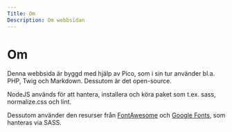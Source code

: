 ```yaml
---
Title: Om
Description: Om webbsidan
---
```


# Om

Denna webbsida är byggd med hjälp av Pico, som i sin tur använder bl.a. PHP, Twig och Markdown. Dessutom är det open-source.

NodeJS används för att hantera, installera och köra paket som t.ex. sass, normalize.css och lint.

Dessutom använder den resurser från [FontAwesome](https://fontawesome.com/) och [Google Fonts](https://fonts.google.com/), som hanteras via SASS.

